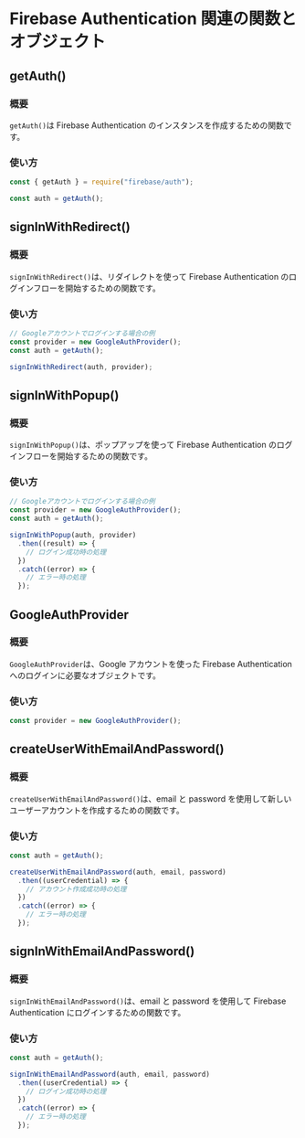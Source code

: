 # Firebase Authentication 関連の関数とオブジェクト

## getAuth()

### 概要

`getAuth()`は Firebase Authentication のインスタンスを作成するための関数です。

### 使い方

```javascript
const { getAuth } = require("firebase/auth");

const auth = getAuth();
```

## signInWithRedirect()

### 概要

`signInWithRedirect()`は、リダイレクトを使って Firebase Authentication のログインフローを開始するための関数です。

### 使い方

```javascript
// Googleアカウントでログインする場合の例
const provider = new GoogleAuthProvider();
const auth = getAuth();

signInWithRedirect(auth, provider);
```

## signInWithPopup()

### 概要

`signInWithPopup()`は、ポップアップを使って Firebase Authentication のログインフローを開始するための関数です。

### 使い方

```javascript
// Googleアカウントでログインする場合の例
const provider = new GoogleAuthProvider();
const auth = getAuth();

signInWithPopup(auth, provider)
  .then((result) => {
    // ログイン成功時の処理
  })
  .catch((error) => {
    // エラー時の処理
  });
```

## GoogleAuthProvider

### 概要

`GoogleAuthProvider`は、Google アカウントを使った Firebase Authentication へのログインに必要なオブジェクトです。

### 使い方

```javascript
const provider = new GoogleAuthProvider();
```

## createUserWithEmailAndPassword()

### 概要

`createUserWithEmailAndPassword()`は、email と password を使用して新しいユーザーアカウントを作成するための関数です。

### 使い方

```javascript
const auth = getAuth();

createUserWithEmailAndPassword(auth, email, password)
  .then((userCredential) => {
    // アカウント作成成功時の処理
  })
  .catch((error) => {
    // エラー時の処理
  });
```

## signInWithEmailAndPassword()

### 概要

`signInWithEmailAndPassword()`は、email と password を使用して Firebase Authentication にログインするための関数です。

### 使い方

```javascript
const auth = getAuth();

signInWithEmailAndPassword(auth, email, password)
  .then((userCredential) => {
    // ログイン成功時の処理
  })
  .catch((error) => {
    // エラー時の処理
  });
```
